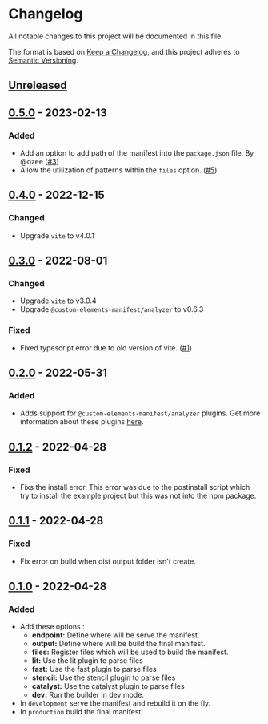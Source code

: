 # Changelog
All notable changes to this project will be documented in this file.

The format is based on [Keep a Changelog](https://keepachangelog.com/en/1.0.0/),
and this project adheres to [Semantic Versioning](https://semver.org/spec/v2.0.0.html).

## [Unreleased]

## [0.5.0] - 2023-02-13
### Added
- Add an option to add path of the manifest into the `package.json` file. By @ozee ([#3](https://github.com/Kamiapp-fr/vite-plugin-cem/issues/3))
- Allow the utilization of patterns within the `files` option. ([#5](https://github.com/Kamiapp-fr/vite-plugin-cem/issues/5))

## [0.4.0] - 2022-12-15
### Changed
- Upgrade `vite` to v4.0.1

## [0.3.0] - 2022-08-01
### Changed
- Upgrade `vite` to v3.0.4
- Upgrade `@custom-elements-manifest/analyzer` to v0.6.3

### Fixed
- Fixed typescript error due to old version of vite. ([#1](https://github.com/Kamiapp-fr/vite-plugin-cem/issues/1))

## [0.2.0] - 2022-05-31
### Added
- Adds support for `@custom-elements-manifest/analyzer` plugins. Get more information about these plugins [here](https://custom-elements-manifest.open-wc.org/analyzer/plugins/intro/).

## [0.1.2] - 2022-04-28
### Fixed
- Fixs the install error. This error was due to the postinstall script which try to install the example project but this was not into the npm package.

## [0.1.1] - 2022-04-28
### Fixed
- Fix error on build when dist output folder isn't create.

## [0.1.0] - 2022-04-28
### Added
- Add these options :
  - **endpoint:** Define where will be serve the manifest.
  - **output:** Define where will be build the final manifest.
  - **files:** Register files which will be used to build the manifest.
  - **lit:** Use the lit plugin to parse files
  - **fast:** Use the fast plugin to parse files
  - **stencil:** Use the stencil plugin to parse files
  - **catalyst:** Use the catalyst plugin to parse files
  - **dev:** Run the builder in dev mode.
- In `development` serve the manifest and rebuild it on the fly.
- In `production` build the final manifest.

[Unreleased]: https://github.com/Kamiapp-fr/vite-plugin-cem/compare/v0.5.0...HEAD
[0.5.0]: https://github.com/Kamiapp-fr/vite-plugin-cem/compare/v0.4.0...v0.5.0
[0.4.0]: https://github.com/Kamiapp-fr/vite-plugin-cem/compare/v0.3.0...v0.4.0
[0.3.0]: https://github.com/Kamiapp-fr/vite-plugin-cem/compare/v0.2.0...v0.3.0
[0.2.0]: https://github.com/Kamiapp-fr/vite-plugin-cem/compare/v0.1.2...v0.2.0
[0.1.2]: https://github.com/Kamiapp-fr/vite-plugin-cem/compare/v0.1.1...v0.1.2
[0.1.1]: https://github.com/Kamiapp-fr/vite-plugin-cem/compare/v0.1.0...v0.1.1
[0.1.0]: https://github.com/Kamiapp-fr/vite-plugin-cem/releases/tag/v0.1.0
